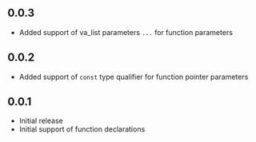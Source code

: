 ## 0.0.3

- Added support of va_list parameters `...` for function parameters

## 0.0.2

- Added support of `const` type qualifier for function pointer parameters

## 0.0.1

- Initial release
- Initial support of function declarations

